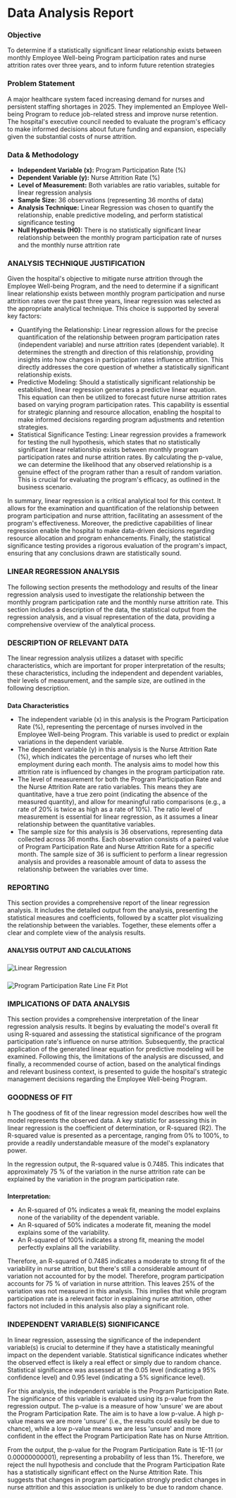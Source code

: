 <h1>Data Analysis Report</h1>

<h3>Objective</h3>

To determine if a statistically significant linear relationship exists between monthly Employee Well-being Program participation rates and nurse attrition rates over three years, and to inform future retention strategies

<h3>Problem Statement</h3>
A major healthcare system faced increasing demand for nurses and persistent staffing shortages in 2025. They implemented an Employee Well-being Program to reduce job-related stress and improve nurse retention. The hospital's executive council needed to evaluate the program's efficacy to make informed decisions about future funding and expansion, especially given the substantial costs of nurse attrition.


<h3>Data & Methodology</h3>

  - <b>Independent Variable (x):</b> Program Participation Rate (%)
  - <b>Dependent Variable (y):</b> Nurse Attrition Rate (%)
  - <b>Level of Measurement:</b> Both variables are ratio variables, suitable for linear regression analysis
  - <b>Sample Size:</b> 36 observations (representing 36 months of data)
  - <b>Analysis Technique:</b> Linear Regression was chosen to quantify the relationship, enable predictive modeling, and perform statistical significance testing
  - <b>Null Hypothesis (H0):</b> There is no statistically significant linear relationship between the monthly program participation rate of nurses and the monthly nurse attrition rate

<h3>ANALYSIS TECHNIQUE JUSTIFICATION</h3>
Given the hospital's objective to mitigate nurse attrition through the Employee Well-being Program, and the need to determine if a significant linear relationship exists between monthly program participation and nurse attrition rates over the past three years, linear regression was selected as the appropriate analytical technique. This choice is supported by several key factors:
  
  - Quantifying the Relationship: Linear regression allows for the precise quantification of the relationship between program       participation rates (independent variable) and nurse attrition rates (dependent variable). It determines the strength and direction of this relationship, providing insights into how changes in participation rates influence attrition. This directly addresses the core question of whether a statistically significant relationship exists.
  - Predictive Modeling: Should a statistically significant relationship be established, linear regression generates a predictive linear equation. This equation can then be utilized to forecast future nurse attrition rates based on varying program participation rates. This capability is essential for strategic planning and resource allocation, enabling the hospital to make informed decisions regarding program adjustments and retention strategies.
  - Statistical Significance Testing: Linear regression provides a framework for testing the null hypothesis, which states that no statistically significant linear relationship exists between monthly program participation rates and nurse attrition rates. By calculating the p-value, we can determine the likelihood that any observed relationship is a genuine effect of the program rather than a result of random variation. This is crucial for evaluating the program's efficacy, as outlined in the business scenario.

In summary, linear regression is a critical analytical tool for this context. It allows for the examination and quantification of the relationship between program participation and nurse attrition, facilitating an assessment of the program's effectiveness. Moreover, the predictive capabilities of linear regression enable the hospital to make data-driven decisions regarding resource allocation and program enhancements. Finally, the statistical significance testing provides a rigorous evaluation of the program's impact, ensuring that any conclusions drawn are statistically sound.

<h3>LINEAR REGRESSION ANALYSIS</h3>
The following section presents the methodology and results of the linear regression analysis used to investigate the relationship between the monthly program participation rate and the monthly nurse attrition rate. This section includes a description of the data, the statistical output from the regression analysis, and a visual representation of the data, providing a comprehensive overview of the analytical process.

<h3>DESCRIPTION OF RELEVANT DATA</h3>
The linear regression analysis utilizes a dataset with specific characteristics, which are important for proper interpretation of the results; these characteristics, including the independent and dependent variables, their levels of measurement, and the sample size, are outlined in the following description.

<h3></h3>

<b>Data Characteristics</b>

  - The independent variable (x) in this analysis is the Program Participation Rate (%), representing the percentage of nurses involved in the Employee Well-being Program. This variable is used to predict or explain variations in the dependent variable.
  - The dependent variable (y) in this analysis is the Nurse Attrition Rate (%), which indicates the percentage of nurses who left their employment during each month. The analysis aims to model how this attrition rate is influenced by changes in the program participation rate.
  - The level of measurement for both the Program Participation Rate and the Nurse Attrition Rate are ratio variables. This means they are quantitative, have a true zero point (indicating the absence of the measured quantity), and allow for meaningful ratio comparisons (e.g., a rate of 20% is twice as high as a rate of 10%). The ratio level of measurement is essential for linear regression, as it assumes a linear relationship between the quantitative variables.
  - The sample size for this analysis is 36 observations, representing data collected across 36 months. Each observation consists of a paired value of Program Participation Rate and Nurse Attrition Rate for a specific month. The sample size of 36 is sufficient to perform a linear regression analysis and provides a reasonable amount of data to assess the relationship between the variables over time.

<h3>REPORTING</h3>
This section provides a comprehensive report of the linear regression analysis. It includes the detailed output from the analysis, presenting the statistical measures and coefficients, followed by a scatter plot visualizing the relationship between the variables. Together, these elements offer a clear and complete view of the analysis results.

<h3></h3>
<b>ANALYSIS OUTPUT AND CALCULATIONS</b>
<h3></h3>


![Linear Regression](https://github.com/LashawnFofung/Nurse-Attrition-Linear-Regression-Analysis/blob/main/Linear%20Regression%20Summary%20Output.png)

<h3></h3>

![Program Participation Rate Line Fit Plot](https://github.com/LashawnFofung/Nurse-Attrition-Linear-Regression-Analysis/blob/main/Program%20Participation%20Rate%20(%25)%20Line%20Fit%20Plot.png)

<h3></h3>

<h3>IMPLICATIONS OF DATA ANALYSIS</h3>
This section provides a comprehensive interpretation of the linear regression analysis results. It begins by evaluating the model's overall fit using R-squared and assessing the statistical significance of the program participation rate's influence on nurse attrition. Subsequently, the practical application of the generated linear equation for predictive modeling will be examined. Following this, the limitations of the analysis are discussed, and finally, a recommended course of action, based on the analytical findings and relevant business context, is presented to guide the hospital's strategic management decisions regarding the Employee Well-being Program.

<h3></h3>

<h3>GOODNESS OF FIT</h3>h
The goodness of fit of the linear regression model describes how well the model represents the observed data. A key statistic for assessing this in linear regression is the coefficient of determination, or R-squared (R2). The R-squared value is presented as a percentage, ranging from 0% to 100%, to provide a readily understandable measure of the model's explanatory power.

In the regression output, the R-squared value is 0.7485. This indicates that approximately 75 % of the variation in the nurse attrition rate can be explained by the variation in the program participation rate.

<h3></h3>

<b>Interpretation:</b>
  
  - An R-squared of 0% indicates a weak fit, meaning the model explains none of the variability of the dependent variable.
  - An R-squared of 50% indicates a moderate fit, meaning the model explains some of the variability.
  - An R-squared of 100% indicates a strong fit, meaning the model perfectly explains all the variability.

Therefore, an R-squared of 0.7485 indicates a moderate to strong fit of the variability in nurse attrition, but there's still a considerable amount of variation not accounted for by the model. Therefore, program participation accounts for 75 % of variation in nurse attrition. This leaves 25% of the variation was not measured in this analysis. This implies that while program participation rate is a relevant factor in explaining nurse attrition, other factors not included in this analysis also play a significant role.

<h3></h3>


<h3>INDEPENDENT VARIABLE(S) SIGNIFICANCE</h3>

In linear regression, assessing the significance of the independent variable(s) is crucial to determine if they have a statistically meaningful impact on the dependent variable. Statistical significance indicates whether the observed effect is likely a real effect or simply due to random chance. Statistical significance was assessed at the 0.05 level (indicating a 95% confidence level) and 0.95 level (indicating a 5% significance level).

For this analysis, the independent variable is the Program Participation Rate. The significance of this variable is evaluated using its p-value from the regression output. The p-value is a measure of how 'unsure' we are about the Program Participation Rate. The aim is to have a low p-value. A high p-value means we are more 'unsure' (i.e., the results could easily be due to chance), while a low p-value means we are less 'unsure' and more confident in the effect the Program Participation Rate has on Nurse Attrition.

From the output, the p-value for the Program Participation Rate is 1E-11 (or 0.00000000001), representing a probability of less than 1%. Therefore, we reject the null hypothesis and conclude that the Program Participation Rate has a statistically significant effect on the Nurse Attrition Rate. This suggests that changes in program participation strongly predict changes in nurse attrition and this association is unlikely to be due to random chance.

